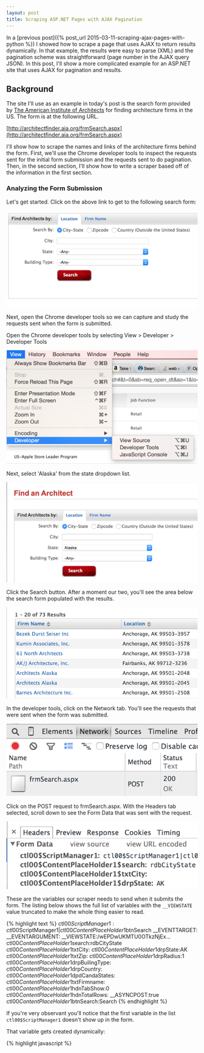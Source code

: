 ```yaml
---
layout: post
title: Scraping ASP.NET Pages with AJAX Pagination
---
```


In a [previous post]({% post_url 2015-03-11-scraping-ajax-pages-with-python %}) I showed how
to scrape a page that uses AJAX to return results dynamically. In that example, the results
were easy to parse (XML) and the pagination scheme was straightforward (page number in the
AJAX query JSON). In this post, I'll show a more complicated example for an ASP.NET site
that uses AJAX for pagination and results.

## Background

The site I'll use as an example in today's post is the search form provided by [The American 
Institute of Architects](http://www.aia.org/) for finding architecture firms in the US. The 
form is at the following URL. 

[http://architectfinder.aia.org/frmSearch.aspx](http://architectfinder.aia.org/frmSearch.aspx)

I'll show how to scrape the names and links of the architecture firms behind the form. First, 
we'll use the Chrome developer tools to inspect the requests sent for the initial form 
submission and the requests sent to do pagination. Then, in the second section, I'll show how 
to write a scraper based off of the information in the first section.

### Analyzing the Form Submission 

Let's get started. Click on the above link to get to the following search form:

![Form](/assets/scraping-aspnet-pages-with-ajax-pagination/form.png)

Next, open the Chrome developer tools so we can capture and study the requests sent when the 
form is submitted.

Open the Chrome developer tools by selecting View > Developer > Developer Tools

![Developer Tools](/assets/scraping-ajax-pages-with-python/developer_tools.png)

Next, select 'Alaska' from the state dropdown list.

![Form State](/assets/scraping-aspnet-pages-with-ajax-pagination/form_state.png)

Click the Search button. After a moment our two, you'll see the area below the search
form populated with the results.

![Results](/assets/scraping-aspnet-pages-with-ajax-pagination/results.png)

In the developer tools, click on the Network tab. You'll see the requests that were 
sent when the form was submitted.

![Network Tab Requests](/assets/scraping-aspnet-pages-with-ajax-pagination/network_tab_requests.png)

Click on the POST request to frmSearch.aspx. With the Headers tab selected, scroll down to see 
the Form Data that was sent with the request.

![POST_headers](/assets/scraping-aspnet-pages-with-ajax-pagination/POST_headers.png)

These are the variables our scraper needs to send when it submits the form. The listing below
shows the full list of variables with the `__VIEWSTATE` value truncated to make the whole thing
easier to read.

{% highlight text %}
ctl00$ScriptManager1:ctl00$ScriptManager1|ctl00$ContentPlaceHolder1$btnSearch
__EVENTTARGET:
__EVENTARGUMENT:
__VIEWSTATE:/wEPDwUKMTU0OTkzNjEx...
ctl00$ContentPlaceHolder1$search:rdbCityState
ctl00$ContentPlaceHolder1$txtCity:
ctl00$ContentPlaceHolder1$drpState:AK
ctl00$ContentPlaceHolder1$txtZip:
ctl00$ContentPlaceHolder1$drpRadius:1
ctl00$ContentPlaceHolder1$drpBuilingType:
ctl00$ContentPlaceHolder1$drpCountry:
ctl00$ContentPlaceHolder1$dpdCandaStates:
ctl00$ContentPlaceHolder1$txtFirmname:
ctl00$ContentPlaceHolder1$hdnTabShow:0
ctl00$ContentPlaceHolder1$hdnTotalRows:
__ASYNCPOST:true
ctl00$ContentPlaceHolder1$btnSearch:Search
{% endhighlight %}

If you're very observant you'll notice that the first variable in the list `ctl00$ScriptManager1`
doesn't show up in the form. 

That variable gets created dynamically:

{% highlight javascript %}
<script type="text/javascript">
//<![CDATA[
Sys.WebForms.PageRequestManager._initialize(
  'ctl00$ScriptManager1', 
  document.getElementById('aspnetForm')
);
...
//]]>
{% endhighlight %}

We'll have to create this variable and set its value manually in the scraper.

The same goes for the `__ASYNCPOST:true` key value pair. In that case, the variable is 
created dynamically when the form is submitted:

{% highlight javascript %}
function Sys$WebForms$PageRequestManager$_onFormSubmit(evt) {
  ...
  formBody.append("__ASYNCPOST=true&");
}
{% endhighlight %}

We'll have to create that key value pair manually too.

Now let's take a look at the response. Click on the Response tab in the Developer Tools.

![POST1_response](/assets/scraping-aspnet-pages-with-ajax-pagination/POST1_response.png)

The response is a pipe-delimited string with the format 

`Length|Type|ID|Content` 

where Length is the number of bytes in Content. Once you break out the pipe-delimited 
string this way it becomes much easier to understand:

|Length | Type | ID | Content |
|-------|------|----|---------|
| 24137  | updatePanel | ctl00\_ContentPlaceHolder1\_pnlgrdSearchResult | <input type="hidden" name="ctl00$ContentPlaceHolder1$hdnTabShow" id="ctl00_ContentPlaceHolder1_hdnTabShow" value="0" /><div><div style="font-weight: bold;"><span id="ctl00_ContentPlaceHolder1_lblRowCountMessage">1 - 20 of 73 Results</span></div><input type="hidden" name="ctl00$ContentPlaceHolder1$hdnTotalRows" id="ctl00_ContentPlaceHolder1_hdnTotalRows" value="73" /></div> ...|
| 0      | hiddenField | __EVENTTARGET ||
| 0      | hiddenField | __EVENTARGUMENT ||
| 148128 | hiddenField | __VIEWSTATE | /wEPDwUKMTU0OTkzNjExNg... |
| 121    | asyncPostBackControlIDs || ctl00$ContentPlaceHolder1$btnSearch,ctl00$ContentPlaceHolder1$btnfrmSearch,ctl00$ContentPlaceHolder1$tmrLoadSearchResults|
| 0      | postBackControlIDs |||
| 45     | updatePanelIDs || tctl00$ContentPlaceHolder1$pnlgrdSearchResult |
| 0      | childUpdatePanelIDs |||
| 44     | panelsToRefreshIDs || ctl00$ContentPlaceHolder1$pnlgrdSearchResult |
| 3      | asyncPostBackTimeout || 600 |
| 14     | formAction || frmSearch.aspx |

Immediately we can see that the HTML results for the form submission are contained in the content for
the `ctl00_ContentPlaceHolder1_pnlgrdSearchResult` variable.

If you inspect the HTML of the results in your browser you'll see that the ID matches the `id` attribute 
of the div where the results are dynamically injected. 

{% highlight html %}
<div id='ctl00_ContentPlaceHolder1_pnlgrdSearchResult'>
  ( Here's where the HTML gets inserted from the AJAX response )
</div>
{% endhighlight %}

The response is basically an instruction to update `div#ctl00_ContentPlaceHolder1_pnlgrdSearchResult` 
with the data in the Content column.

The content though is only for the first page of the results. If there are more than 20 results in 
all, then you have to use the pager at the bottom to click to the next page of results.

I mention this because it means we also need to pay attention to the `__VIEWSTATE` variable in the above
table. The contents of `__VIEWSTATE` will be sent when we click on page number links as you'll see
in just a moment.

For now, let's look at the HTML results.

{% highlight html %}
<input type="hidden" name="ctl00$ContentPlaceHolder1$hdnTabShow" id="ctl00_ContentPlaceHolder1_hdnTabShow" value="0" />
<div>
  <div style="font-weight: bold;">
    <span id="ctl00_ContentPlaceHolder1_lblRowCountMessage">1 - 20 of 73 Results</span>
  </div>
  <input type="hidden" name="ctl00$ContentPlaceHolder1$hdnTotalRows" id="ctl00_ContentPlaceHolder1_hdnTotalRows" value="73" />
</div>
<div>
  <table class="table_grid_b" cellspacing="0" rules="all" border="1" id="ctl00_ContentPlaceHolder1_grdSearchResult" style="border-collapse:collapse;">
    <tr style="color:#555555;">
      <th align="left" scope="col" style="width:30%;">
        <a id="ctl00_ContentPlaceHolder1_grdSearchResult_ctl01_lnkFirmName" title="Sort" href="javascript:__doPostBack('ctl00$ContentPlaceHolder1$grdSearchResult$ctl01$lnkFirmName','')" style="text-decoration:none;">Firm Name</a>
        <img src="Images/up_down.gif" style="border-width:0px;" />
      </th>
      <th align="left" scope="col" style="width:35%;">
        <a id="ctl00_ContentPlaceHolder1_grdSearchResult_ctl01_lnkCity" title="Sort" href="javascript:__doPostBack('ctl00$ContentPlaceHolder1$grdSearchResult$ctl01$lnkCity','')" style="text-decoration:none;">Location</a>
        <img src="Images/up_down.gif" style="border-width:0px;" />
      </th>
      <th align="left" scope="col" style="width:15%;">
        <a id="ctl00_ContentPlaceHolder1_grdSearchResult_ctl01_lnkProjects" title="Sort" href="javascript:__doPostBack('ctl00$ContentPlaceHolder1$grdSearchResult$ctl01$lnkProjects','')" style="text-decoration:none;">Projects</a>
        <img src="Images/down_arrow.png" style="border-width:0px;" />
      </th>
    </tr>
    <tr class="Row1">
      <td class="gridcolumn" align="left" valign="top" style="width:205px;">
        <a id="ctl00_ContentPlaceHolder1_grdSearchResult_ctl02_hpFirmName" href="frmFirmDetails.aspx?FirmID=F2B34EE8-96BF-4C5E-816B-732F68F06CA5">Bezek Durst Seiser Inc</a>
      </td>
      <td align="left" style="width:150px;">
        <span id="ctl00_ContentPlaceHolder1_grdSearchResult_ctl02_lblCity">Anchorage, AK  99503-3957</span>
      </td>
      <td align="left">
        <a id="ctl00_ContentPlaceHolder1_grdSearchResult_ctl02_hpShowProjects" href="frmFirmDetails.aspx?FirmID=F2B34EE8-96BF-4C5E-816B-732F68F06CA5">View projects</a>
      </td>
    </tr>
    <tr class="Row2">
      <td class="gridcolumn" align="left" valign="top" style="width:205px;">
        <a id="ctl00_ContentPlaceHolder1_grdSearchResult_ctl03_hpFirmName" href="frmFirmDetails.aspx?FirmID=F12ED5B3-88A1-49EC-96BC-ACFAA90C68F1">Kumin Associates, Inc.</a>
      </td>
      <td align="left" style="width:150px;">
        <span id="ctl00_ContentPlaceHolder1_grdSearchResult_ctl03_lblCity">Anchorage, AK  99501-3578</span>
      </td>
      <td align="left">
        <a id="ctl00_ContentPlaceHolder1_grdSearchResult_ctl03_hpShowProjects" href="frmFirmDetails.aspx?FirmID=F12ED5B3-88A1-49EC-96BC-ACFAA90C68F1">View projects</a>
      </td>
    </tr>
    ...
    <tr class="footer_grid" align="right">
      <td colspan="3">
        <table>
          <tr>
            <td>
              <a disabled="disabled" class="dis_class" style="display:inline-block;width:50px;">&lt;&lt; first</a>
              <a disabled="disabled" class="dis_class" style="display:inline-block;width:50px;">&lt; prev</a>
              <a class="LinkPaging" href="javascript:__doPostBack('ctl00$ContentPlaceHolder1$grdSearchResult$ctl23$ctl02','')" style="display:inline-block;background-color:#E2E2E2;width:20px;">1</a>
              <a class="LinkPaging" href="javascript:__doPostBack('ctl00$ContentPlaceHolder1$grdSearchResult$ctl23$ctl03','')" style="display:inline-block;width:20px;">2</a>
              <a class="LinkPaging" href="javascript:__doPostBack('ctl00$ContentPlaceHolder1$grdSearchResult$ctl23$ctl04','')" style="display:inline-block;width:20px;">3</a>
              <a class="LinkPaging" href="javascript:__doPostBack('ctl00$ContentPlaceHolder1$grdSearchResult$ctl23$ctl05','')" style="display:inline-block;width:20px;">4</a>
              <a href="javascript:__doPostBack('ctl00$ContentPlaceHolder1$grdSearchResult$ctl23$ctl06','')" style="display:inline-block;width:50px;">next &gt;</a>
              <a href="javascript:__doPostBack('ctl00$ContentPlaceHolder1$grdSearchResult$ctl23$ctl07','')" style="display:inline-block;width:50px;">last &gt;&gt;</a>
            </td>
          </tr>
        </table>
      </td>
    </tr>
  </table>
</div>
{% endhighlight %}

I've pulled out one of the result links so we can see the format they use:

{% highlight html %}
<a id="ctl00_ContentPlaceHolder1_grdSearchResult_ctl03_hpFirmName" 
   href="frmFirmDetails.aspx?FirmID=F12ED5B3-88A1-49EC-96BC-ACFAA90C68F1">
   Kumin Associates, Inc.
</a>
{% endhighlight %}

We can match the `href` of these links using the regex 

`^frmFirmDetails\.aspx\?FirmID=([A-Z0-9-]+)$`

and the `id` attribute can be matched using the regex `hpFirmName$`.

### Analyzing Pagination

Now let's investigate how the pagination works for this site. Scroll down to the bottom of the results
and you'll see the pager.

![Pagination](/assets/scraping-aspnet-pages-with-ajax-pagination/pagination.png)

Right click on the page 2 link and select Inspect Element to inspect the page 2 link in Developer Tools.

![Inspect Page Number Link](/assets/scraping-aspnet-pages-with-ajax-pagination/inspect_page_number_link.png)

You'll see that the HTML for each page link has the following format.

{% highlight html %}
<a class="LinkPaging" href="javascript:__doPostBack('ctl00$ContentPlaceHolder1$grdSearchResult$ctl23$ctl03','')">2</a>
{% endhighlight %}

So when you click a page link in the pager the `__doPostBack()` function is called with the first argument set. Here's 
the defininition of `__doPostBack`:

{% highlight javascript %}
var theForm = document.forms['aspnetForm'];
if (!theForm) {
    theForm = document.aspnetForm;
}
function __doPostBack(eventTarget, eventArgument) {
    if (!theForm.onsubmit || (theForm.onsubmit() != false)) {
        theForm.__EVENTTARGET.value = eventTarget;
        theForm.__EVENTARGUMENT.value = eventArgument;
        theForm.submit();
    }
}
{% endhighlight %}

So `__doPostBack()` sets the `__EVENTTARGET` variable to the first argument passed and submits the search form. 

For our scraper that means we can extract the argument to `__doPostBack()` with a regex like `__doPostBack\('([^']+)` 
and then submit the form with `__EVENTTARGET` set to the value of the matched substring.

Now let's see this in action. 

Click on the page 2 link so we can inspect the variables in the Network tab of the Developer Tools.

{% highlight text %}
ctl00$ScriptManager1:ctl00$ContentPlaceHolder1$pnlgrdSearchResult|ctl00$ContentPlaceHolder1$grdSearchResult$ctl23$ctl03
ctl00$ContentPlaceHolder1$search:rdbCityState
ctl00$ContentPlaceHolder1$txtCity:
ctl00$ContentPlaceHolder1$drpState:AK
ctl00$ContentPlaceHolder1$txtZip:
ctl00$ContentPlaceHolder1$drpRadius:1
ctl00$ContentPlaceHolder1$drpBuilingType:
ctl00$ContentPlaceHolder1$drpCountry:
ctl00$ContentPlaceHolder1$dpdCandaStates:
ctl00$ContentPlaceHolder1$txtFirmname:
ctl00$ContentPlaceHolder1$hdnTabShow:0
ctl00$ContentPlaceHolder1$hdnTotalRows:73
__EVENTTARGET:ctl00$ContentPlaceHolder1$grdSearchResult$ctl23$ctl03
__EVENTARGUMENT:
__VIEWSTATE:/wEPDwUKMTU0OTkzNj...
__ASYNCPOST:true
:
{% endhighlight %}

Once again, notice that `ctl00$ScriptManager1` doesn't show up in the form but it shows up again here, 
this time with the value

`ctl00$ContentPlaceHolder1$pnlgrdSearchResult|ctl00$ContentPlaceHolder1$grdSearchResult$ctl23$ctl03`

As before, we'll have to create this key value pair in the scraper to make the pagination request work.

You can see that the `__EVENTTARGET` variable is set to the value of the argument passed to `__doPostBack()`
in the page 2 link.

There's also a control key value that's no longer in the listing if you compare this listing to the one
ealier from the form submission, `btnSearch:Search`. That's the control for the Search input control. It 
doesn't get sent for pagination.

There's one more point we need to take note of. 

The `__VIEWSTATE` variable is set to the same value we got back from the server when it sent the first 
page of results. We need to use the `__VIEWSTATE` value the server provides us to get the pagination to 
work.

Let's take stock of what we need our scraper to do to get all of the results for a given state:

- Select the aspnetForm form
- Select a state 
- Create and set the necessary request variables not present in form (`ASYNCPOST` and `ctl00$ScriptManager1`)
- Submit the form
- Extract the results from the `pnlgrdSearchResult` variable 
- Extract the `__VIEWSTATE`
- Extract `__EVENTTARGET` argument from the next page link
- Submit the form again with our new variables
- Repeat until we get to the last page of results

## Implementation

At this point we've got enough information about how the site works to write our scraper. 

Here's the code we'll start out with. As we go along, we'll add the code to implement the 
scraping logic we discussed in the first part of this post.

{% highlight python %}
#!/usr/bin/env python                                                                                                                                                                

"""
Python script for scraping the results from http://architectfinder.aia.org/frmSearch.aspx
"""

__author__ = 'Todd Hayton'

import re
import urlparse
import mechanize

from bs4 import BeautifulSoup

class ArchitectFinderScraper(object):
    def __init__(self):
        self.url = "http://architectfinder.aia.org/frmSearch.aspx"
        self.br = mechanize.Browser()
        self.br.addheaders = [('User-agent', 
                               'Mozilla/5.0 (Macintosh; Intel Mac OS X 10_6_8) AppleWebKit/535.7 (KHTML, like Gecko) Chrome/16.0.912.63 Safari/535.7')]

if __name__ == '__main__':
    scraper = ArchitectFinderScraper()
    scraper.scrape()

{% endhighlight %}

### Submitting the Form

First, I'll go over selecting and submitting the form. If you inspect the HTML of the search form
you'll see that its `name` attribute is set to `aspnetForm`. 

{% highlight html %}
<form name="aspnetForm" method="post" action="frmSearch.aspx" onsubmit="javascript:return WebForm_OnSubmit();" id="aspnetForm">
{% endhighlight %}

We''ll pass that as the argument to mechanize's `select_form()` method. 

{% highlight python %}
def scrape_state_firms(self, state_item):
    '''
    Scrape all of the firm listed for a given state 
    '''
    self.br.open(self.url)

    s = BeautifulSoup(self.br.response().read())
    saved_form = s.find('form', id='aspnetForm').prettify()

    self.br.select_form('aspnetForm')
    self.br.form['ctl00$ContentPlaceHolder1$drpState'] = [ state_item.name ]
{% endhighlight %}

Note that I save a copy of the form's HTML. That's so that later, when we do the pagination, we still
have a copy of the form to work with when we update the variables to get the next page of results.

Now let's print out the controls that mechanize has picked up so far from selecting the form.

{% highlight python %}
(Pdb) print '\n'.join(['%s:%s (%s)' % (c.name,c.value,c.disabled) for c in self.br.form.controls])
{% endhighlight %}

Note that I also print out whether or not a control is disabled. It shows up as True or False in 
parentheses.

Our print statement shows the following control key value pairs:

{% highlight text %}
__EVENTTARGET: (False)
__EVENTARGUMENT: (False)
__VIEWSTATE:/wEPDwUKMTU0OTkzNjExN...
ctl00$ContentPlaceHolder1$btnAccept:Ok (False)
None:None (False)
ctl00$ContentPlaceHolder1$search:['rdbCityState'] (False)
ctl00$ContentPlaceHolder1$txtCity: (False)
ctl00$ContentPlaceHolder1$drpState:['AK'] (False)
ctl00$ContentPlaceHolder1$txtZip: (False)
ctl00$ContentPlaceHolder1$drpRadius:['1'] (False)
ctl00$ContentPlaceHolder1$drpBuilingType:[''] (False)
ctl00$ContentPlaceHolder1$drpCountry:[''] (False)
ctl00$ContentPlaceHolder1$dpdCandaStates:[''] (False)
ctl00$ContentPlaceHolder1$btnSearch:Search (True)
ctl00$ContentPlaceHolder1$txtFirmname: (False)
ctl00$ContentPlaceHolder1$btnfrmSearch:Search (True)
ctl00$ContentPlaceHolder1$hdnTabShow:0 (False)
ctl00$ContentPlaceHolder1$hdnTotalRows: (False)
None:None (False)
{% endhighlight %}

Note that two of the controls, `btnfrmSearch` and `btnAccept` didn't show up in the
Developer Tools variable list earlier in this post. 

The first control, `btnfrmSearch`, is used for searching for a firm by name. The second control, 
`btnAccept`, is the Accept button a user clicks on to accept the site's Terms of Use (you probably 
saw this the first time you visited the site). We'll remove both of these controls before 
submitting the form.

Also, if you examine the `btnSearch` control you'll see that it's currently disabled. We'll need 
to enable it before we submit the form.

Let's do all that and also create controls for `__ASYNCPOST` and `ctl00$ScriptManager1` as discussed
earlier in this post.

{% highlight python %}
def scrape_state_firms(self, state_item):
    ...
    self.br.form.new_control('hidden', '__ASYNCPOST', {'value': 'true'})
    self.br.form.new_control('hidden', 'ctl00$ScriptManager1', {'value': 'ctl00$ScriptManager1|ctl00$ContentPlaceHolder1$btnSearch'})
    self.br.form.fixup()

    ctl = self.br.form.find_control('ctl00$ContentPlaceHolder1$btnfrmSearch')
    self.br.form.controls.remove(ctl)

    ctl = self.br.form.find_control('ctl00$ContentPlaceHolder1$btnAccept')
    self.br.form.controls.remove(ctl)

    ctl = self.br.form.find_control('ctl00$ContentPlaceHolder1$btnSearch')
    ctl.disabled = False

    self.br.submit()
{% endhighlight %}

Now that we've submitted the form, let's see how to extract and print out the names
and links of the architecture firms from the results sent back in the AJAX response.

{% highlight python %}
def scrape_state_firms(self, state_item):
    ...
    pageno = 2

    while True:
        resp = self.br.response().read()

        it = iter(resp.split('|'))
        kv = dict(zip(it, it))

        s = BeautifulSoup(kv['ctl00_ContentPlaceHolder1_pnlgrdSearchResult'])
        r1 = re.compile(r'^frmFirmDetails\.aspx\?FirmID=([A-Z0-9-]+)$')
        r2 = re.compile(r'hpFirmName$')
        x = {'href': r1, 'id': r2}

        for a in s.findAll('a', attrs=x):
            print 'firm name: ', a.text
            print 'firm url: ', urlparse.urljoin(self.br.geturl(), a['href'])
            print 

        # Find next page number link
        a = s.find('a', text='%d' % pageno)
        if not a:
            break

        pageno += 1
{% endhighlight %}

I create a dictionary of key value pairs out of the AJAX response the server sends. Even though
the response is actually a string of `Length|Type|ID|Content `four-tuples, treating it as a string
of key value pairs separated by `|` works and let's us use an ID as a key to get to its associated 
Content.

This code snippet also contains the set up for the pagination (`pageno = 2`) which I'll go over next.

### Pagination

For the pagination, we recreate the form from the HTML we copied ealier. Then we extract the value
we need for the next page `__EVENTTARGET` from the next page number link. We update the form
control values again, create the variables that aren't picked up from the form (`__ASYNCPOST` and
`ctl100ScriptManager`) and set their values to match what we saw in the Developer Tools earlier.

Then we submit the form again and repeat the whole process until we reach the last page of the results.

{% highlight python %}
def scrape_state_firms(self, state_item):
    ...
    pageno = 2

    while True:
        resp = self.br.response().read()

        it = iter(resp.split('|'))
        kv = dict(zip(it, it))

        ...

        # Find next page number link
        a = s.find('a', text='%d' % pageno)
        if not a:
            break

        pageno += 1

        # New __VIEWSTATE value
        view_state = kv['__VIEWSTATE'] 

        # Extract new __EVENTTARGET value from next page link
        r = re.compile(r"__doPostBack\('([^']+)")
        m = re.search(r, a['href'])
        event_target = m.group(1)

        # Regenerate form for next page
        html = saved_form.encode('utf8')
        resp = mechanize.make_response(html, [("Content-Type", "text/html")],
                                       self.br.geturl(), 200, "OK")

        self.br.set_response(resp)
        self.br.select_form('aspnetForm')
        self.br.form.set_all_readonly(False)
        self.br.form['__EVENTTARGET'] = event_target
        self.br.form['__VIEWSTATE'] = view_state
        self.br.form['ctl00$ContentPlaceHolder1$drpState'] = [ state_item.name ]
        self.br.form.new_control('hidden', '__ASYNCPOST',     {'value': 'true'})
        self.br.form.new_control('hidden', 'ctl00$ScriptManager1', {'value': 'ctl00$ContentPlaceHolder1$pnlgrdSearchResult|'+event_target})
        self.br.form.fixup()

        ctl = self.br.form.find_control('ctl00$ContentPlaceHolder1$btnfrmSearch')
        self.br.form.controls.remove(ctl)

        ctl = self.br.form.find_control('ctl00$ContentPlaceHolder1$btnAccept')
        self.br.form.controls.remove(ctl)

        ctl = self.br.form.find_control('ctl00$ContentPlaceHolder1$btnSearch')
        self.br.form.controls.remove(ctl)

        self.br.submit()
{% endhighlight %}

Now let's create a method to get the list of items from the State selection drop down menu. 
We'll pass each of these items in turn to the `scrape_state_item()` method we just went over:

{% highlight python %}
def get_state_items(self):
    self.br.open(self.url)
    self.br.select_form('aspnetForm')
    items = self.br.form.find_control('ctl00$ContentPlaceHolder1$drpState').get_items()
    return items
{% endhighlight %}

Finally, let's write a method to drive the whole scraping process by calling the methods we've 
developed so far:

{% highlight python %}
def scrape(self):
    '''
    First we get a list of the states listed in the form select option
    ctl00$ContentPlaceHolder1$drpState

    Then we iterate through each state and submit the form for that state.
        
    For each state form submission we scrape all of the results via
    scrape_state_firms() handling pagination in the process.
    '''
    state_items = self.get_state_items()
    for state_item in state_items:
        if len(state_item.name) < 1:
            continue

        print 'Scraping firms for %s' % state_item.attrs['label']
        self.scrape_state_firms(state_item)
{% endhighlight %}

If you'd like to see the full implementation, the source code for this article is available on 
[github](https://github.com/thayton/architectfinder).

## Shameless Plug

Have a scraping project you'd like done? I'm available for hire. [Contact me](/contact) 
for a free quote.

